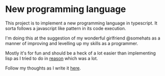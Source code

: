 # New programming language

This project is to implement a new programming language in typescript. It sorta follows a javascript like pattern in its code execution.

I'm doing this at the suggestion of my wonderful girlfriend @somehats as a manner of improving and levelling up my skills as a programmer.

Mostly it's for fun and should be a heck of a lot easier than implementing lisp as I tried to do in [reason](https://github.com/kiraarghy/Reason-Native-Lisp-Interpreter) which was a lot.

Follow my thoughts as I write it [here](https://github.com/kiraarghy/language/blob/master/As_I_go.md).
